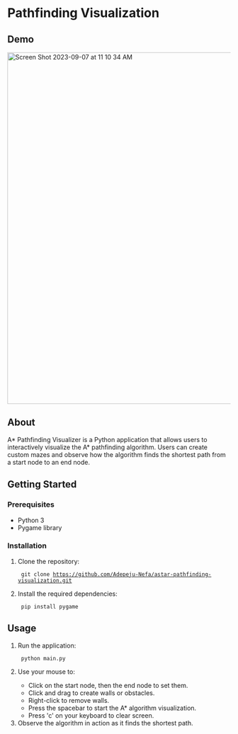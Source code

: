 # Pathfinding Visualization
<h2> Demo </h2>

<img width="794" alt="Screen Shot 2023-09-07 at 11 10 34 AM" src="https://github.com/Adepeju-Nefa/Pathfinding-Visualization/assets/79343740/043bc294-1d7e-4d5d-abdf-6e62a1b3864e">

<h2>About</h2>
<p>
 A* Pathfinding Visualizer is a Python application that allows users to interactively visualize the A* pathfinding algorithm. Users can create custom mazes and observe how the algorithm finds the shortest path from a start node to an end node.
</p>

<h2> Getting Started </h2>
<h3> Prerequisites </h3>
<ul> 
 <li> Python 3 </li>
 <li> Pygame library </li> 
</ul>


<h3> Installation</h3>
<ol> 
  <li> Clone the repository: </li>

   <code> git clone https://github.com/Adepeju-Nefa/astar-pathfinding-visualization.git </code>

  <li>Install the required dependencies:</li>

<code> pip install pygame </code> 
 </ol>
 

<h2> Usage </h2>
<ol> 
<li> Run the application: </li>

<code> python main.py </code> 


<li> Use your mouse to: </li>
<ul> 
 <li> Click on the start node, then the end node to set them. </li>
 <li> Click and drag to create walls or obstacles. </li>
<li> Right-click to remove walls. </li>
<li> Press the spacebar to start the A* algorithm visualization. </li>
 <li> Press 'c' on your keyboard to clear screen. </li>
</ul>
<li> Observe the algorithm in action as it finds the shortest path. </li> 

</ol>

